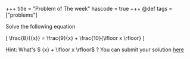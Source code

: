 +++
title = "Problem of The week"
hascode = true
+++
@def tags = ["problems"]

Solve the following equation 

\[
    \frac{8}{\{x\}} = \frac{9}{x} + \frac{10}{\lfloor x \rfloor}
\]

Hint: What's $ \{x\} + \lfloor x \rfloor$ ?
You can submit your solution [here](https://forms.gle/Rb5WKo5ffN4xkfYz6)
